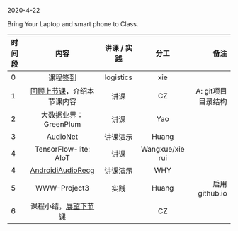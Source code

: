 2020-4-22

Bring Your Laptop and smart phone  to Class. 

|时间段     |  内容    | 讲课 / 实践     |  分工  |  备注       |
| :---      |   :----:    |   :----:    |    :----:    | ---: |
|   0       |  课程签到     |  logistics   |     xie     |        |
|   1       |  [回顾上节课](../../Schedule/WW9/WW9-Plan.md)，介绍本节课内容     |  讲课    |     CZ     |   A: git项目目录结构     |
|   2       |  大数据业界：GreenPlum     | 讲课  | Yao |   |
|   3       |  [AudioNet](https://github.com/saturn-lab/audioNet)     | 讲课演示  | Huang |   |
|   4       |  TensorFlow-lite: AIoT     | 讲课  |  Wangxue/xie rui |   |
|   4       |  [AndroidiAudioRecg](https://github.com/saturn-lab/androidAudioRecg)     | 讲课演示  | WHY |   |
|   5       |  WWW-Project3    |   实践  |    Huang     |  启用github.io  |
|   6       |  课程小结，[展望下节课](../WW11/WW11-Plan.md)   |     |  CZ |   |




